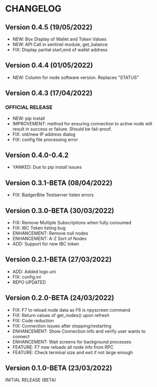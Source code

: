 # CHANGELOG

## Version 0.4.5 (19/05/2022)
* NEW: Box Display of Wallet and Token Values
* NEW: API Call in sentinel module, get_balance
* FIX: Display partial start,end of wallet address

## Version 0.4.4 (01/05/2022)
* NEW: Column for node software version. Replaces "STATUS"

## Version 0.4.3 (17/04/2022)
### OFFICIAL RELEASE
* NEW: pip install
* IMPROVEMENT: method for ensuring connection to active node will result in success or failure. Should be fail-proof. 
* FIX: old/new IP address dialog
* FIX: config file processing error

## Version 0.4.0-0.4.2
* YANKED: Due to pip install issues

## Version 0.3.1-BETA (08/04/2022)
* FIX: BadgerBite Testserver listen errors


## Version 0.3.0-BETA (30/03/2022)
* FIX: Remove Multiple Subscriptions when fully consumed
* FIX: IBC Token listing bug
* ENHANCEMENT: Remove null nodes
* ENHANCEMENT: A-Z Sort of Nodes
* ADD: Support for new IBC token

## Version 0.2.1-BETA (27/03/2022)
* ADD: Added logo.uni
* FIX: config.ini
* REPO UPDATED

## Version 0.2.0-BETA (24/03/2022)
* FIX: F7 to reload node data as F6 is npyscreen command
* FIX: Return values of get_nodes() upon refresh
* FIX: Code reduction
* FIX: Connection issues after stopping/restarting
* ENHANCEMENT: Show Connection info and verify user wants to connect
* ENHANCEMENT: Wait screens for background processes
* FEATURE: F7 now reloads all node info from RPC
* FEATURE: Check terminal size and exit if not large enough


## Version 0.1.0-BETA (23/03/2022)
INITIAL RELEASE (BETA)

